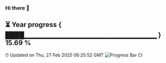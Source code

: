 ### Hi there 👋
⏳ Year progress { ████▁▁▁▁▁▁▁▁▁▁▁▁▁▁▁▁▁▁▁▁▁▁▁▁▁▁ } 15.69 %
---
⏰ Updated on Thu, 27 Feb 2025 06:25:52 GMT
![Progress Bar CI](https://github.com/liununu/liununu/workflows/Progress%20Bar%20CI/badge.svg)
